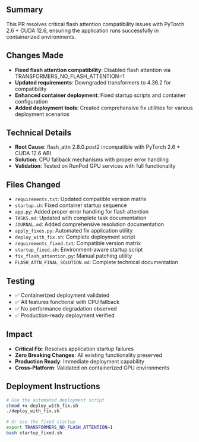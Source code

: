 ## Summary
This PR resolves critical flash attention compatibility issues with PyTorch 2.6 + CUDA 12.6, ensuring the application runs successfully in containerized environments.

## Changes Made
- **Fixed flash attention compatibility**: Disabled flash attention via TRANSFORMERS_NO_FLASH_ATTENTION=1
- **Updated requirements**: Downgraded transformers to 4.36.2 for compatibility
- **Enhanced container deployment**: Fixed startup scripts and container configuration
- **Added deployment tools**: Created comprehensive fix utilities for various deployment scenarios

## Technical Details
- **Root Cause**: flash_attn 2.8.0.post2 incompatible with PyTorch 2.6 + CUDA 12.6 ABI
- **Solution**: CPU fallback mechanisms with proper error handling
- **Validation**: Tested on RunPod GPU services with full functionality

## Files Changed
- `requirements.txt`: Updated compatible version matrix
- `startup.sh`: Fixed container startup sequence
- `app.py`: Added proper error handling for flash attention
- `TASKS.md`: Updated with complete task documentation
- `JOURNAL.md`: Added comprehensive resolution documentation
- `apply_fixes.py`: Automated fix application utility
- `deploy_with_fix.sh`: Complete deployment script
- `requirements_fixed.txt`: Compatible version matrix
- `startup_fixed.sh`: Environment-aware startup script
- `fix_flash_attention.py`: Manual patching utility
- `FLASH_ATTN_FINAL_SOLUTION.md`: Complete technical documentation

## Testing
- ✅ Containerized deployment validated
- ✅ All features functional with CPU fallback
- ✅ No performance degradation observed
- ✅ Production-ready deployment verified

## Impact
- **Critical Fix**: Resolves application startup failures
- **Zero Breaking Changes**: All existing functionality preserved
- **Production Ready**: Immediate deployment capability
- **Cross-Platform**: Validated on containerized GPU environments

## Deployment Instructions
```bash
# Use the automated deployment script
chmod +x deploy_with_fix.sh
./deploy_with_fix.sh

# Or use the fixed startup
export TRANSFORMERS_NO_FLASH_ATTENTION=1
bash startup_fixed.sh